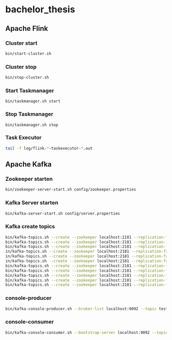 # bachelor_thesis
## Apache Flink
### Cluster start
```bash
bin/start-cluster.sh
```
### Cluster stop
```bash
bin/stop-cluster.sh
```
### Start Taskmanager
```
bin/taskmanager.sh start
```
### Stop Taskmanager
```
bin/taskmanager.sh stop
```
### Task Executor
```bash
tail -f log/flink-*-taskexecutor-*.out
```
## Apache Kafka
### Zookeeper starten
```bash
bin/zookeeper-server-start.sh config/zookeeper.properties
```
### Kafka Server starten
```bash
bin/kafka-server-start.sh config/server.properties
```
### Kafka create topics
```bash
bin/kafka-topics.sh --create --zookeeper localhost:2181 --replication-factor 1 --partitions 1 --topic StockPrices
bin/kafka-topics.sh --create --zookeeper localhost:2181 --replication-factor 1 --partitions 1 --topic TweetTerms
bin/kafka-topics.sh --create --zookeeper localhost:2181 --replication-factor 1 --partitions 1 --topic TweetUsers
in/kafka-topics.sh --create --zookeeper localhost:2181 --replication-factor 1 --partitions 1 --topic TEMTweets
in/kafka-topics.sh --create --zookeeper localhost:2181 --replication-factor 1 --partitions 1 --topic NPTweets
in/kafka-topics.sh --create --zookeeper localhost:2181 --replication-factor 1 --partitions 1 --topic StockPriceUpEvents
bin/kafka-topics.sh --create --zookeeper localhost:2181 --replication-factor 1 --partitions 1 --topic RateFluctuationEvents
bin/kafka-topics.sh --create --zookeeper localhost:2181 --replication-factor 1 --partitions 1 --topic HotTopicEvents
bin/kafka-topics.sh --create --zookeeper localhost:2181 --replication-factor 1 --partitions 1 --topic ImpactTweetSMEvents
bin/kafka-topics.sh --create --zookeeper localhost:2181 --replication-factor 1 --partitions 1 --topic ImpactTweetCMEvents
bin/kafka-topics.sh --create --zookeeper localhost:2181 --replication-factor 1 --partitions 1 --topic ImpactTweetStoreEvents

```
### console-producer
```bash
bin/kafka-console-producer.sh --broker-list localhost:9092 --topic test
```
### console-consumer
```bash
bin/kafka-console-consumer.sh --bootstrap-server localhost:9092 --topic test --from-beginning
```


